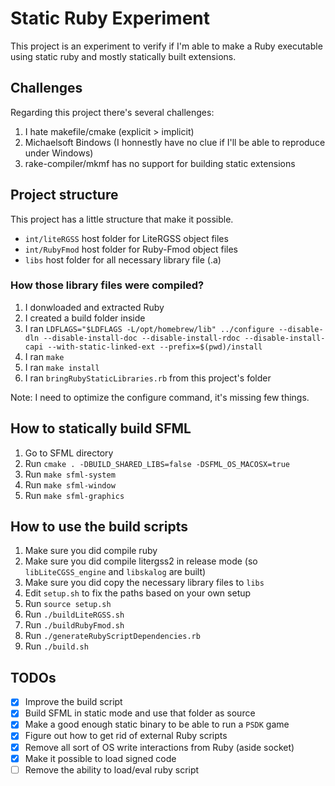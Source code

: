 # Static Ruby Experiment

This project is an experiment to verify if I'm able to make a Ruby executable using static ruby and mostly statically built extensions.

## Challenges

Regarding this project there's several challenges:

1. I hate makefile/cmake (explicit > implicit)
2. Michaelsoft Bindows (I honnestly have no clue if I'll be able to reproduce under Windows)
3. rake-compiler/mkmf has no support for building static extensions

## Project structure

This project has a little structure that make it possible.

- `int/liteRGSS` host folder for LiteRGSS object files
- `int/RubyFmod` host folder for Ruby-Fmod object files
- `libs` host folder for all necessary library file (.a)

### How those library files were compiled?

1. I donwloaded and extracted Ruby
2. I created a build folder inside
3. I ran `LDFLAGS="$LDFLAGS -L/opt/homebrew/lib" ../configure --disable-dln --disable-install-doc --disable-install-rdoc --disable-install-capi --with-static-linked-ext --prefix=$(pwd)/install`
4. I ran `make`
5. I ran `make install`
6. I ran `bringRubyStaticLibraries.rb` from this project's folder

Note: I need to optimize the configure command, it's missing few things.

## How to statically build SFML

1. Go to SFML directory
2. Run `cmake . -DBUILD_SHARED_LIBS=false -DSFML_OS_MACOSX=true`
3. Run `make sfml-system`
3. Run `make sfml-window`
3. Run `make sfml-graphics`

## How to use the build scripts

1. Make sure you did compile ruby
2. Make sure you did compile litergss2 in release mode (so `libLiteCGSS_engine` and `libskalog` are built)
3. Make sure you did copy the necessary library files to `libs`
4. Edit `setup.sh` to fix the paths based on your own setup
5. Run `source setup.sh`
6. Run `./buildLiteRGSS.sh`
7. Run `./buildRubyFmod.sh`
8. Run `./generateRubyScriptDependencies.rb`
9. Run `./build.sh`

## TODOs

- [x] Improve the build script
- [x] Build SFML in static mode and use that folder as source
- [x] Make a good enough static binary to be able to run a `PSDK` game
- [x] Figure out how to get rid of external Ruby scripts
- [x] Remove all sort of OS write interactions from Ruby (aside socket)
- [x] Make it possible to load signed code
- [ ] Remove the ability to load/eval ruby script
